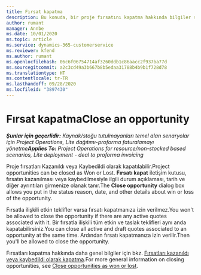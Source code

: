 ```yaml
---
title: Fırsat kapatma
description: Bu konuda, bir proje fırsatını kapatma hakkında bilgiler sağlanmaktadır.
author: rumant
manager: Annbe
ms.date: 10/01/2020
ms.topic: article
ms.service: dynamics-365-customerservice
ms.reviewer: kfend
ms.author: rumant
ms.openlocfilehash: 06c6f06754714af3260ddb1c86aacc2f937ba77d
ms.sourcegitcommit: a2c3cd49a3b667b8b5edaa31788b4b9b1f728d78
ms.translationtype: HT
ms.contentlocale: tr-TR
ms.lasthandoff: 09/28/2020
ms.locfileid: "3897430"
---
```

# <a name="close-an-opportunity"></a><span data-ttu-id="71d99-103">Fırsat kapatma</span><span class="sxs-lookup"><span data-stu-id="71d99-103">Close an opportunity</span></span>

<span data-ttu-id="71d99-104">_**Şunlar için geçerlidir:** Kaynak/stoğu tutulmayanları temel alan senaryolar için Project Operations, Lite dağıtımı-proforma faturalamayı yönetme_</span><span class="sxs-lookup"><span data-stu-id="71d99-104">_**Applies To:** Project Operations for resource/non-stocked based scenarios, Lite deployment - deal to proforma invoicing_</span></span>

<span data-ttu-id="71d99-105">Proje fırsatları Kazanıldı veya Kaybedildi olarak kapatılabilir.</span><span class="sxs-lookup"><span data-stu-id="71d99-105">Project opportunities can be closed as Won or Lost.</span></span> <span data-ttu-id="71d99-106">**Fırsatı kapat** iletişim kutusu, fırsatın kazanılması veya kaybedilmesiyle ilgili durum açıklaması, tarih ve diğer ayrıntıları girmenize olanak tanır.</span><span class="sxs-lookup"><span data-stu-id="71d99-106">The **Close opportunity** dialog box allows you put in the status reason, date, and other details about win or loss of the opportunity.</span></span>

<span data-ttu-id="71d99-107">Fırsatla ilişkili etkin teklifler varsa fırsatı kapatmanıza izin verilmez.</span><span class="sxs-lookup"><span data-stu-id="71d99-107">You won't be allowed to close the opportunity if there are any active quotes associated with it.</span></span> <span data-ttu-id="71d99-108">Bir fırsatla ilişkili tüm etkin ve taslak teklifleri aynı anda kapatabilirsiniz.</span><span class="sxs-lookup"><span data-stu-id="71d99-108">You can close all active and draft quotes associated to an opportunity at the same time.</span></span> <span data-ttu-id="71d99-109">Ardından fırsatı kapatmanıza izin verilir.</span><span class="sxs-lookup"><span data-stu-id="71d99-109">Then you'll be allowed to close the opportunity.</span></span>

<span data-ttu-id="71d99-110">Fırsatları kapatma hakkında daha genel bilgiler için bkz. [Fırsatları kazanıldı veya kaybedildi olarak kapatma](https://docs.microsoft.com/dynamics365/sales-enterprise/close-opportunity-won-lost-sales).</span><span class="sxs-lookup"><span data-stu-id="71d99-110">For more general information on closing opportunities, see [Close opportunities as won or lost](https://docs.microsoft.com/dynamics365/sales-enterprise/close-opportunity-won-lost-sales).</span></span>
